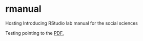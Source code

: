 # rmanual
Hosting Introducing RStudio lab manual for the social sciences

Testing pointing to the <a href="username.github.io/folder/Lab Manual (with Solutions).pdf" target="_blank">PDF.</a>
